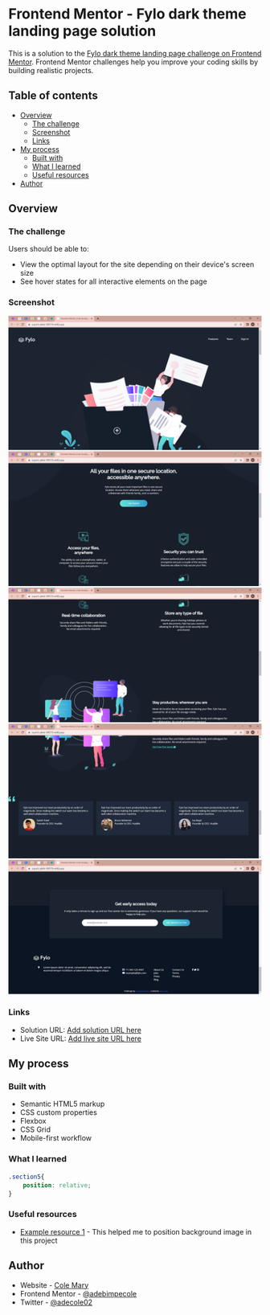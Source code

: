 # Frontend Mentor - Fylo dark theme landing page solution

This is a solution to the [Fylo dark theme landing page challenge on Frontend Mentor](https://www.frontendmentor.io/challenges/fylo-dark-theme-landing-page-5ca5f2d21e82137ec91a50fd). Frontend Mentor challenges help you improve your coding skills by building realistic projects. 

## Table of contents

- [Overview](#overview)
  - [The challenge](#the-challenge)
  - [Screenshot](#screenshot)
  - [Links](#links)
- [My process](#my-process)
  - [Built with](#built-with)
  - [What I learned](#what-i-learned)
  - [Useful resources](#useful-resources)
- [Author](#author)

## Overview

### The challenge

Users should be able to:

- View the optimal layout for the site depending on their device's screen size
- See hover states for all interactive elements on the page

### Screenshot

![](images/screenshot1.png)
![](images/screenshot2.png)
![](images/screenshot3.png)
![](images/screenshot4.png)
![](images/screenshot5.png)

### Links

- Solution URL: [Add solution URL here](https://your-solution-url.com)
- Live Site URL: [Add live site URL here](https://superb-jalebi-09f379.netlify.app/)

## My process

### Built with

- Semantic HTML5 markup
- CSS custom properties
- Flexbox
- CSS Grid
- Mobile-first workflow

### What I learned

```css
.section5{
    position: relative;
}
```

### Useful resources

- [Example resource 1](https://www.w3schools.com/CSSref/pr_background-position.asp) - This helped me to position background image in this project

## Author

- Website - [Cole Mary](https://superb-jalebi-09f379.netlify.app/)
- Frontend Mentor - [@adebimpecole](https://www.frontendmentor.io/profile/adebimpecole)
- Twitter - [@adecole02](https://twitter.com/adecole02)

